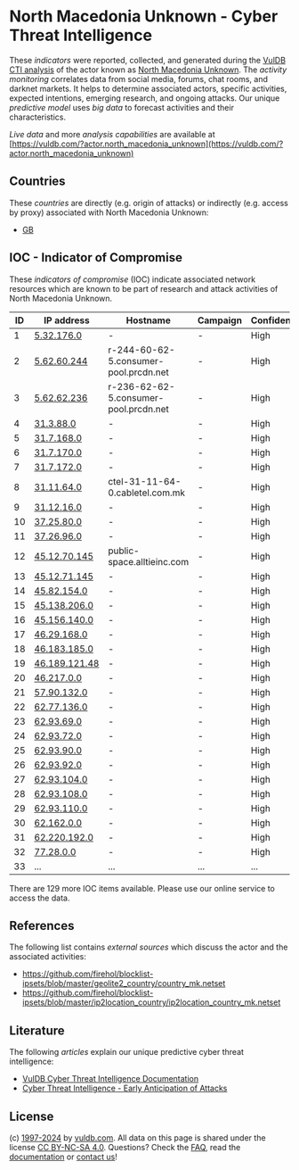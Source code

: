 # North Macedonia Unknown - Cyber Threat Intelligence

These _indicators_ were reported, collected, and generated during the [VulDB CTI analysis](https://vuldb.com/?kb.cti) of the actor known as [North Macedonia Unknown](https://vuldb.com/?actor.north_macedonia_unknown). The _activity monitoring_ correlates data from social media, forums, chat rooms, and darknet markets. It helps to determine associated actors, specific activities, expected intentions, emerging research, and ongoing attacks. Our unique _predictive model_ uses _big data_ to forecast activities and their characteristics.

_Live data_ and more _analysis capabilities_ are available at [https://vuldb.com/?actor.north_macedonia_unknown](https://vuldb.com/?actor.north_macedonia_unknown)

## Countries

These _countries_ are directly (e.g. origin of attacks) or indirectly (e.g. access by proxy) associated with North Macedonia Unknown:

* [GB](https://vuldb.com/?country.gb)

## IOC - Indicator of Compromise

These _indicators of compromise_ (IOC) indicate associated network resources which are known to be part of research and attack activities of North Macedonia Unknown.

ID | IP address | Hostname | Campaign | Confidence
-- | ---------- | -------- | -------- | ----------
1 | [5.32.176.0](https://vuldb.com/?ip.5.32.176.0) | - | - | High
2 | [5.62.60.244](https://vuldb.com/?ip.5.62.60.244) | r-244-60-62-5.consumer-pool.prcdn.net | - | High
3 | [5.62.62.236](https://vuldb.com/?ip.5.62.62.236) | r-236-62-62-5.consumer-pool.prcdn.net | - | High
4 | [31.3.88.0](https://vuldb.com/?ip.31.3.88.0) | - | - | High
5 | [31.7.168.0](https://vuldb.com/?ip.31.7.168.0) | - | - | High
6 | [31.7.170.0](https://vuldb.com/?ip.31.7.170.0) | - | - | High
7 | [31.7.172.0](https://vuldb.com/?ip.31.7.172.0) | - | - | High
8 | [31.11.64.0](https://vuldb.com/?ip.31.11.64.0) | ctel-31-11-64-0.cabletel.com.mk | - | High
9 | [31.12.16.0](https://vuldb.com/?ip.31.12.16.0) | - | - | High
10 | [37.25.80.0](https://vuldb.com/?ip.37.25.80.0) | - | - | High
11 | [37.26.96.0](https://vuldb.com/?ip.37.26.96.0) | - | - | High
12 | [45.12.70.145](https://vuldb.com/?ip.45.12.70.145) | public-space.alltieinc.com | - | High
13 | [45.12.71.145](https://vuldb.com/?ip.45.12.71.145) | - | - | High
14 | [45.82.154.0](https://vuldb.com/?ip.45.82.154.0) | - | - | High
15 | [45.138.206.0](https://vuldb.com/?ip.45.138.206.0) | - | - | High
16 | [45.156.140.0](https://vuldb.com/?ip.45.156.140.0) | - | - | High
17 | [46.29.168.0](https://vuldb.com/?ip.46.29.168.0) | - | - | High
18 | [46.183.185.0](https://vuldb.com/?ip.46.183.185.0) | - | - | High
19 | [46.189.121.48](https://vuldb.com/?ip.46.189.121.48) | - | - | High
20 | [46.217.0.0](https://vuldb.com/?ip.46.217.0.0) | - | - | High
21 | [57.90.132.0](https://vuldb.com/?ip.57.90.132.0) | - | - | High
22 | [62.77.136.0](https://vuldb.com/?ip.62.77.136.0) | - | - | High
23 | [62.93.69.0](https://vuldb.com/?ip.62.93.69.0) | - | - | High
24 | [62.93.72.0](https://vuldb.com/?ip.62.93.72.0) | - | - | High
25 | [62.93.90.0](https://vuldb.com/?ip.62.93.90.0) | - | - | High
26 | [62.93.92.0](https://vuldb.com/?ip.62.93.92.0) | - | - | High
27 | [62.93.104.0](https://vuldb.com/?ip.62.93.104.0) | - | - | High
28 | [62.93.108.0](https://vuldb.com/?ip.62.93.108.0) | - | - | High
29 | [62.93.110.0](https://vuldb.com/?ip.62.93.110.0) | - | - | High
30 | [62.162.0.0](https://vuldb.com/?ip.62.162.0.0) | - | - | High
31 | [62.220.192.0](https://vuldb.com/?ip.62.220.192.0) | - | - | High
32 | [77.28.0.0](https://vuldb.com/?ip.77.28.0.0) | - | - | High
33 | ... | ... | ... | ...

There are 129 more IOC items available. Please use our online service to access the data.

## References

The following list contains _external sources_ which discuss the actor and the associated activities:

* https://github.com/firehol/blocklist-ipsets/blob/master/geolite2_country/country_mk.netset
* https://github.com/firehol/blocklist-ipsets/blob/master/ip2location_country/ip2location_country_mk.netset

## Literature

The following _articles_ explain our unique predictive cyber threat intelligence:

* [VulDB Cyber Threat Intelligence Documentation](https://vuldb.com/?kb.cti)
* [Cyber Threat Intelligence - Early Anticipation of Attacks](https://www.scip.ch/en/?labs.20201022)

## License

(c) [1997-2024](https://vuldb.com/?kb.changelog) by [vuldb.com](https://vuldb.com/?kb.about). All data on this page is shared under the license [CC BY-NC-SA 4.0](https://creativecommons.org/licenses/by-nc-sa/4.0/). Questions? Check the [FAQ](https://vuldb.com/?kb.faq), read the [documentation](https://vuldb.com/?kb) or [contact us](https://vuldb.com/?contact)!
